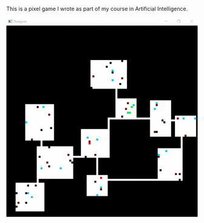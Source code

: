 
This is a pixel game I wrote as part of my course in Artificial Intelligence.

![me](https://github.com/RoyAbr121/AI-Game/blob/master/Screen-Recording-11-02-2021-19-5.gif)


